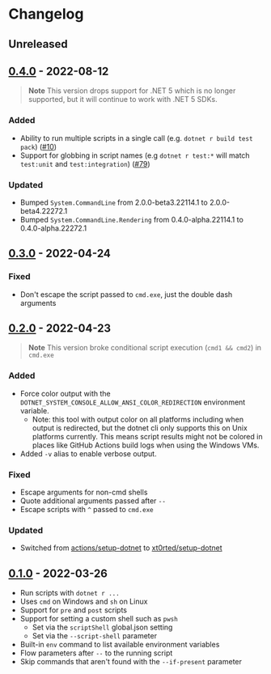# Changelog

## Unreleased

## [0.4.0](https://github.com/xt0rted/dotnet-run-script/compare/v0.3.0...v0.4.0) - 2022-08-12

> **Note**
> This version drops support for .NET 5 which is no longer supported, but it will continue to work with .NET 5 SDKs.

### Added

- Ability to run multiple scripts in a single call (e.g. `dotnet r build test pack`) ([#10][])
- Support for globbing in script names (e.g `dotnet r test:*` will match `test:unit` and `test:integration`) ([#79][])

### Updated

- Bumped `System.CommandLine` from 2.0.0-beta3.22114.1 to 2.0.0-beta4.22272.1
- Bumped `System.CommandLine.Rendering` from 0.4.0-alpha.22114.1 to 0.4.0-alpha.22272.1

## [0.3.0](https://github.com/xt0rted/dotnet-run-script/compare/v0.2.0...v0.3.0) - 2022-04-24

### Fixed

- Don't escape the script passed to `cmd.exe`, just the double dash arguments

## [0.2.0](https://github.com/xt0rted/dotnet-run-script/compare/v0.1.0...v0.2.0) - 2022-04-23

> **Note**
> This version broke conditional script execution (`cmd1 && cmd2`) in `cmd.exe`

### Added

- Force color output with the `DOTNET_SYSTEM_CONSOLE_ALLOW_ANSI_COLOR_REDIRECTION` environment variable.
  - Note: this tool with output color on all platforms including when output is redirected, but the dotnet cli only supports this on Unix platforms currently. This means script results might not be colored in places like GitHub Actions build logs when using the Windows VMs.
- Added `-v` alias to enable verbose output.

### Fixed

- Escape arguments for non-cmd shells
- Quote additional arguments passed after `--`
- Escape scripts with `^` passed to `cmd.exe`

### Updated

- Switched from [actions/setup-dotnet](https://github.com/actions/setup-dotnet) to [xt0rted/setup-dotnet](https://github.com/xt0rted/setup-dotnet)

## [0.1.0](https://github.com/xt0rted/dotnet-run-script/releases/tag/v0.1.0) - 2022-03-26

- Run scripts with `dotnet r ...`
- Uses `cmd` on Windows and `sh` on Linux
- Support for `pre` and `post` scripts
- Support for setting a custom shell such as `pwsh`
  - Set via the `scriptShell` global.json setting
  - Set via the `--script-shell` parameter
- Built-in `env` command to list available environment variables
- Flow parameters after `--` to the running script
- Skip commands that aren't found with the `--if-present` parameter

[#10]: https://github.com/xt0rted/dotnet-run-script/pull/10
[#79]: https://github.com/xt0rted/dotnet-run-script/pull/79
